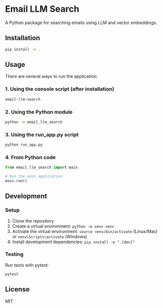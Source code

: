 # Email LLM Search

A Python package for searching emails using LLM and vector embeddings.

## Installation

```bash
pip install -e .
```

## Usage

There are several ways to run the application:

### 1. Using the console script (after installation)

```bash
email-llm-search
```

### 2. Using the Python module

```bash
python -m email_llm_search
```

### 3. Using the run_app.py script

```bash
python run_app.py
```

### 4. From Python code

```python
from email_llm_search import main

# Run the main application
main.run()
```

## Development

### Setup

1. Clone the repository
2. Create a virtual environment: `python -m venv venv`
3. Activate the virtual environment: `source venv/bin/activate` (Linux/Mac) or `venv\Scripts\activate` (Windows)
4. Install development dependencies: `pip install -e ".[dev]"`

### Testing

Run tests with pytest:

```bash
pytest
```

## License

MIT 